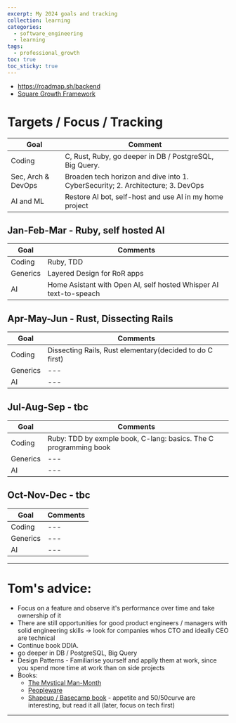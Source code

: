 ```yaml
---
excerpt: My 2024 goals and tracking
collection: learning
categories:
  - software_engineering
  - learning
tags:
  - professional_growth
toc: true
toc_sticky: true
---
```


- <https://roadmap.sh/backend>
- [Square Growth Framework](https://developer.squareup.com/blog/squares-growth-framework-for-engineers-and-engineering-managers/)

# Targets / Focus / Tracking

| Goal | Comment |
| --- | --- |
| Coding | C, Rust, Ruby, go deeper in DB / PostgreSQL, Big Query. |
| Sec, Arch & DevOps | Broaden tech horizon and dive into 1. CyberSecurity; 2. Architecture; 3. DevOps |
| AI and ML | Restore AI bot, self-host and use AI in my home project |

## Jan-Feb-Mar - Ruby, self hosted AI

| Goal | Comments  |
| --- | --- |
| Coding | Ruby, TDD |
| Generics | Layered Design for RoR apps | 
| AI | Home Asistant with Open AI, self hosted Whisper AI text-to-speach |


## Apr-May-Jun - Rust, Dissecting Rails

| Goal     | Comments                                                 |
| -------- | -------------------------------------------------------- |
| Coding   | Dissecting Rails, Rust elementary(decided to do C first) |
| Generics | ---                                                      |
| AI       | ---                                                      |


## Jul-Aug-Sep - tbc

| Goal     | Comments                                                         |
| -------- | ---------------------------------------------------------------- |
| Coding   | Ruby: TDD by exmple book, C-lang: basics. The C programming book |
| Generics | ---                                                              |
| AI       | ---                                                              |

## Oct-Nov-Dec - tbc

| Goal     | Comments |
| -------- | -------- |
| Coding   | ---      |
| Generics | ---      |
| AI       | ---      |

---

# Tom's advice:

- Focus on a feature and observe it's performance over time and take ownership of it
- There are still opportunities for good product engineers / managers with solid engineering skills -> look for companies whos CTO and ideally CEO are technical
- Continue book DDIA.
- go deeper in DB / PostgreSQL, Big Query
- Design Patterns - Familiarise yourself and applly them at work, since you spend more time at work than on side projects
- Books:
    - [The Mystical Man-Month](https://en.m.wikipedia.org/wiki/The_Mythical_Man-Month)
    - [Peopleware](https://www.amazon.com.au/Peopleware-Productive-Projects-Tom-DeMarco/dp/0321934113)
    - [Shapeup / Basecamp book](https://basecamp.com/shapeup) - appetite and 50/50curve are interesting, but read it all (later, focus on tech first)

---
